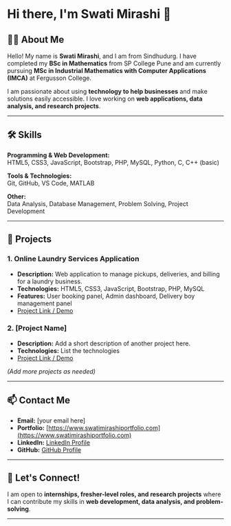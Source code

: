 # Hi there, I'm Swati Mirashi 👋

## 👩‍💻 About Me
Hello! My name is **Swati Mirashi**, and I am from Sindhudurg. I have completed my **BSc in Mathematics** from SP College Pune and am currently pursuing **MSc in Industrial Mathematics with Computer Applications (IMCA)** at Fergusson College.  

I am passionate about using **technology to help businesses** and make solutions easily accessible. I love working on **web applications, data analysis, and research projects**.

---

## 🛠 Skills

**Programming & Web Development:**  
HTML5, CSS3, JavaScript, Bootstrap, PHP, MySQL, Python, C, C++ (basic)  

**Tools & Technologies:**  
Git, GitHub, VS Code, MATLAB  

**Other:**  
Data Analysis, Database Management, Problem Solving, Project Development

---

## 💼 Projects

### 1. **Online Laundry Services Application**
- **Description:** Web application to manage pickups, deliveries, and billing for a laundry business.  
- **Technologies:** HTML5, CSS3, JavaScript, Bootstrap, PHP, MySQL  
- **Features:** User booking panel, Admin dashboard, Delivery boy management panel  
- [Project Link / Demo](#)

### 2. **[Project Name]**
- **Description:** Add a short description of another project here.  
- **Technologies:** List the technologies  
- [Project Link / Demo](#)

*(Add more projects as needed)*

---

## 📫 Contact Me

- **Email:** [your email here]  
- **Portfolio:** [https://www.swatimirashiportfolio.com](https://www.swatimirashiportfolio.com)  
- **LinkedIn:** [LinkedIn Profile](#)  
- **GitHub:** [GitHub Profile](https://github.com/swatimirashi)

---

## 🌟 Let's Connect!
I am open to **internships, fresher-level roles, and research projects** where I can contribute my skills in **web development, data analysis, and problem-solving**.

---

